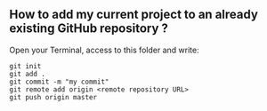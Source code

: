 ## How to add my current project to an already existing GitHub repository ?
Open your Terminal, access to this folder and write:
```shell
git init
git add .
git commit -m "my commit"
git remote add origin <remote repository URL>
git push origin master
```
